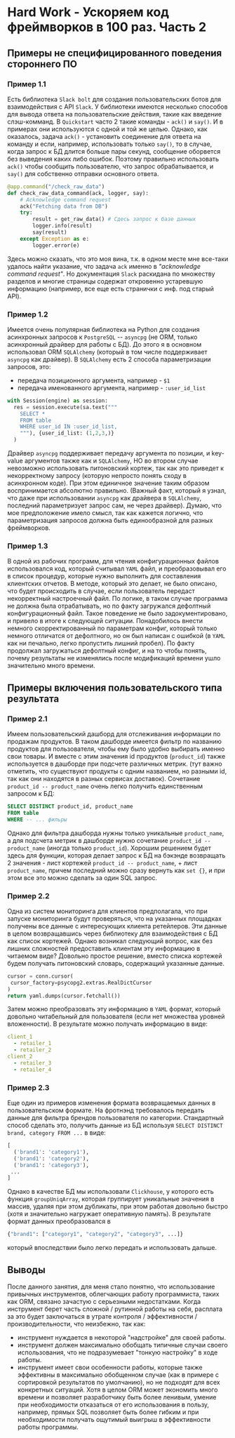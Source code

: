 # Hard Work - Ускоряем код фреймворков в 100 раз. Часть 2

## Примеры не специфицированного поведения стороннего ПО

### Пример 1.1

Есть библиотека `Slack bolt` для создания пользовательских ботов для взаимодействия с API `Slack`.
У библиотеки имеются несколько способов для вывода ответа на пользовательские действия, такие как введение слэш-комманд.
В `Quickstart` часто 2 такие команды - `ack()` и `say()`. И в примерах они используются с одной и той же целью.
Однако, как оказалось, задача `ack()` - установить соединение для ответа на команду и если, например, использовать только `say()`, то в случае, когда запрос к БД длится больше пары секунд, сообщение оборвется без выведения каких либо ошибок.
Поэтому правильно использовать `ack()` чтобы сообщить пользователю, что запрос обрабатывается, и `say()` для собственно отправки основного ответа.

```python
@app.command("/check_raw_data")
def check_raw_data_command(ack, logger, say):
    # Acknowledge command request
    ack("Fetching data from DB")
    try:
        result = get_raw_data() # Сдесь запрос к базе данных
        logger.info(result)
        say(result)
    except Exception as e:
        logger.error(e)
```

Здесь можно сказать, что это моя вина, т.к. в одном месте мне все-таки удалось найти указание, что задача `ack` именно в *"acknowledge command request"*. Но документация `Slack` раскидана по множеству разделов и многие страницы содержат откровенно устаревшую информацию (например, все еще есть странички с инф. под старый API).

### Пример 1.2

Имеется очень популярная библиотека на Python для создания асинхронных запросов к `PostgreSQL` -- `asyncpg` (не ORM, только асинхронный драйвер для работы с БД).
До этого я в основном использовал ORM `SQLAlchemy` (который в том числе поддерживает `asyncpg` как драйвер).
В `SQLAlchemy` есть 2 способа параметризации запросов, это:

- передача позиционного аргумента, например - `$1`
- передача именованного аргумента, например - `:user_id_list`

```python
with Session(engine) as session:
  res = session.execute(sa.text("""
    SELECT *
    FROM table
    WHERE user_id IN :user_id_list, 
    """), {user_id_list: (1,2,3,)}
  )
```

Драйвер `asyncpg` поддерживает передачу аргумента по позиции, и key-value аргументов также как и `SQLAlchemy`, НО во втором случае невозможно использовать питоновский кортеж, так как это приведет к некорректному запросу (которую непросто понять сходу в асинхронном коде).
При этом единичное значение таким образом воспринимается абсолютно правильно.
(Важный факт, который я узнал, что даже при использовании `asyncpg` как драйвера в `SQLAlchemy`, последний параметризует запрос сам, не через драйвер).
Думаю, что мое предположение имело смысл, так как кажется логично, что параметризация запросов должна быть единообразной для разных фреймворков.

### Пример 1.3

В одной из рабочих программ, для чтения конфигурационных файлов использовался код, который считывал `YAML` файл, и преобразовывал его в список процедур, которые нужно выполнить для составления клиентских отчетов.
В методе, который это делает, не было описано, что будет происходить в случае, если пользователь передаст некорректный настроечный файл.
По логике, в таком случае программа не должна была отрабатывать, но по факту загружался дефолтный конфигурационный файл.
Такое поведение не было задокументировано, и привело в итоге к следующей ситуации.
Понадобилось внести немного скорректированный по параметрам конфиг, который только немного отличатся от дефолтного, но он был написан с ошибкой (в `YAML` как ни печально, легко пропустить лишний пробел).
По факту продолжал загружаться дефолтный конфиг, и на то чтобы понять, почему результаты не изменялись после модификаций времени ушло значительно много времени.

## Примеры включения пользовательского типа результата

### Пример 2.1

Имеем пользовательский дашборд для отслеживания информации по продажам продуктов.
В таком дашборде имеется фильтр по названию продуктов для пользователя, чтобы ему было удобно выбирать именно свои товары.
И вместе с этим значения id продуктов (`product_id`) также используется в дашборде при подсчете различных метрик.
(тут важно отметить, что существуют продукты с одним названием, но разными id, так как они находятся в разных сервисах доставок).
Сочетание `product_id -- product_name` очень легко получить единственным запросом к БД:

```SQL
SELECT DISTINCT product_id, product_name
FROM table
WHERE -- ... фильры
```

Однако для фильтра дашборда нужны только уникальные `product_name`, а для подсчета метрик в дашборде нужно сочетание `product_id -- product_name` (иногда только `product_id`).
Хорошим решением будет здесь для функции, которая делает запрос к БД на бэкэнде возвращать 2 значения - лист кортежей `product_id -- product_name`, + лист `product_name`, причем последний можно сразу вернуть как `set {}`, и при этом все это можно сделать за один SQL запрос.

### Пример 2.2

Одна из систем мониторинга для клиентов предполагала, что при запуске мониторинга будут проверяться, что на указанных площадках получены все данные с интересующих клиента ретейлеров.
Эти данные в целом возвращавшись через библиотеку для взаимодействия с БД как список кортежей.
Однако возникал следующий вопрос, как без лишних сложностей предоставить клиентам эту информацию в читаемом виде?
Довольно простое решение, вместо списка кортежей будем получать питоновский словарь, содержащий указанные данные.

```python
cursor = conn.cursor(
 cursor_factory=psycopg2.extras.RealDictCursor
)
return yaml.dumps(cursor.fetchall())
```

Затем можно преобразовать эту информацию в `YAML` формат, который довольно читабельный для пользователя (если нет множества уровней вложенности).
В результате можно получать информацию в виде:

```YAML
client_1
  - retailer_1
  - retailer_2
client_2
  - retailer_3
  - retailer_4
```

### Пример 2.3

Еще один из примеров изменения формата возвращаемых данных в пользовательском формате.
На фротнэнд требовалось передать данные для фильтра брендов пользователя по категории.
Стандартный способ сделать это, получить данные из БД используя `SELECT DISTINCT brand, category FROM ...` в виде:

```python
[
  ('brand1': 'category1'),
  ('brand1': 'category2'),
  ('brand1': 'category3'),
 ...
]
```

Однако в качестве БД мы использовали `Clickhouse`, у которого есть функция `groupUniqArray`, которая группирует уникальные значения в массив, удаляя при этом дубликаты, при этом работая довольно быстро (хотя и значительно нагружает оперативную память).
В результате формат данных преобразовался в

```python
{"brand1": ["category1", "category2", "category3", ...]}
```

который впоследствии было легко передать и использовать дальше.

## Выводы

После данного занятия, для меня стало понятно, что использование привычных инструментов, облегчающих работу программиста, таких как ORM, связано зачастую с серьезными недостатками.
Когда инструмент берет часть сложной / рутинной работы на себя, расплата за это будет заключаться в утрате контроля / эффективности / производительности, что неизбежно, так как:

- инструмент нуждается в некоторой "надстройке" для своей работы.
- инструмент должен максимально обобщать типичные случаи своего использования, что не подразумевает "тонкую настройку" в ходе работы.
- инструмент имеет свои особенности работы, которые также эффективны в максимально обобщенном случае (как в примере с сортировкой результатов по умолчанию), но не подходят для всех конкретных ситуаций.
Хотя в целом ORM может экономить много времени и позволяет разработчику быть более ленивым, умение при необходимости отказаться от его использования в пользу, например, прямых SQL позволяет быть более гибким и при необходимости получать ощутимый выигрыш в эффективности работы программы.
